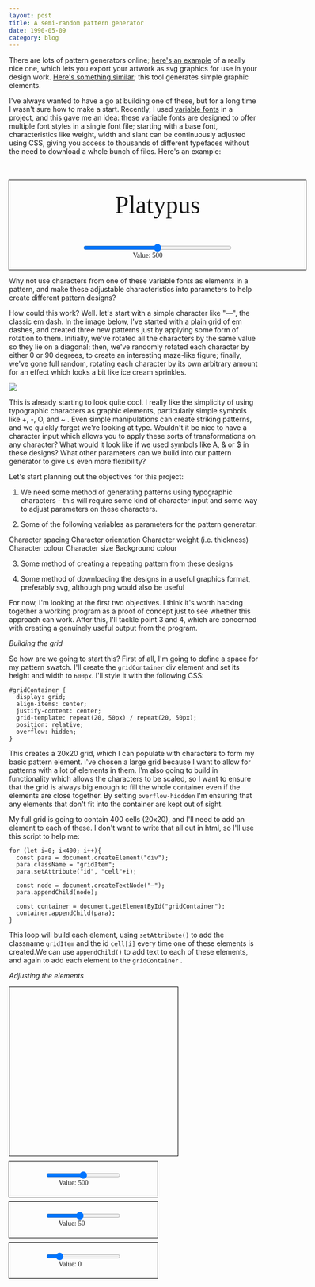 ```yaml
---
layout: post
title: A semi-random pattern generator
date: 1990-05-09
category: blog
---
```


There are lots of pattern generators online; [here's an example](https://doodad.dev/pattern-generator/) of a really nice one, which lets you export your artwork as svg graphics for use in your design work. [Here's something similar](https://haikei.app); this tool generates simple graphic elements.

I've always wanted to have a go at building one of these, but for a long time I wasn't sure how to make a start. Recently, I used [variable fonts](https://web.dev/variable-fonts/) in a project, and this gave me an idea: these variable fonts are designed to offer multiple font styles in a single font file; starting with a base font, characteristics like weight, width and slant can be continuously adjusted using CSS, giving you access to thousands of different typefaces without the need to download a whole bunch of files. Here's an example:

<html>


  <style>
  @import url('https://fonts.googleapis.com/css2?family=Raleway:wght@100..900&display=swap');

    #container {
      width: 600px;  
      font-family: 'Raleway';
      outline: 1px solid black;
    }

    #text {
      text-align: center;
      font-size: 50px;
      font-weight: 500;
      padding: 20px 0 0 0;
    }

    #weight {
      display: block;
      margin: auto;
      width: 50%;
    }

    #value {
      display: block;
      margin: auto;
      width: 100px;
      padding: 0 0 20px 0;
    }
  </style>

<body>

  <div id="container">
    <p id="text" style="">Platypus</p>
    <input type="range" min="100" max="900" value="500" class="slider" id="weight" oninput="changeText(value)">
    <p id="value">Value: <span id="weightValue">500</span></p>
  </div>

 </body>

 <script type="text/javascript">
   const weightValue = document.getElementById("weightValue");
   const text = document.getElementById("text");
   function changeText (input) {
     weightValue.innerHTML = input;
     text.style.fontWeight = input;
   };
 </script>

</html>

 Why not use characters from one of these variable fonts as elements in a pattern, and make these adjustable characteristics into parameters to help create different pattern designs?



How could this work? Well. let's start with a simple character like "—", the classic em dash. In the image below, I've started with a plain grid of em dashes, and created three new patterns just by applying some form of rotation to them. Initially, we've rotated all the characters by the same value so they lie on a diagonal; then, we've randomly rotated each character by either 0 or 90 degrees, to create an interesting maze-like figure; finally, we've gone full random, rotating each character by its own arbitrary amount for an effect which looks a bit like ice cream sprinkles.

<img class="blog-img" src="/blog/assets/dashpatterns.jpg">

This is already starting to look quite cool. I really like the simplicity of using typographic characters as graphic elements, particularly simple symbols like +, -, O, and ~ . Even simple manipulations can create striking patterns, and we quickly forget we're looking at type. Wouldn't it be nice to have a character input which allows you to apply these sorts of transformations on any character? What would it look like if we used symbols like A, & or $ in these designs? What other parameters can we build into our pattern generator to give us even more flexibility?

Let's start planning out the objectives for this project:

1. We need some method of generating patterns using typographic characters - this will require some kind of character input and some way to adjust parameters on these characters.

2. Some of the following variables as parameters for the pattern generator:

Character spacing
Character orientation
Character weight (i.e. thickness)
Character colour
Character size
Background colour

3. Some method of creating a repeating pattern from these designs

4. Some method of downloading the designs in a useful graphics format, preferably svg, although png would also be useful

For now, I'm looking at the first two objectives. I think it's worth hacking together a working program as a proof of concept just to see whether this approach can work. After this, I'll tackle point 3 and 4, which are concerned with creating a genuinely useful output from the program.

*Building the grid*

So how are we going to start this? First of all, I'm going to define a space for my pattern swatch. I'll create the `gridContainer` div element and set its height and width to `600px`. I'll style it with the following CSS:

    #gridContainer {
      display: grid;
      align-items: center;
      justify-content: center;
      grid-template: repeat(20, 50px) / repeat(20, 50px);
      position: relative;
      overflow: hidden;
    }

This creates a 20x20 grid, which I can populate with characters to form my basic pattern element. I've chosen a large grid because I want to allow for patterns with a lot of elements in them. I'm also going to build in functionality which allows the characters to be scaled, so I want to ensure that the grid is always big enough to fill the whole container even if the elements are close together. By setting  `overflow-hiddden` I'm ensuring that any elements that don't fit into the container are kept out of sight.

My full grid is going to contain 400 cells (20x20), and I'll need to add an element to each of these. I don't want to write that all out in html, so I'll use this script to help me:

    for (let i=0; i<400; i++){
      const para = document.createElement("div");
      para.className = "gridItem";
      para.setAttribute("id", "cell"+i);

      const node = document.createTextNode("—");
      para.appendChild(node);

      const container = document.getElementById("gridContainer");
      container.appendChild(para);   
    }

This loop will build each element, using `setAttribute()` to add the classname `gridItem` and the id `cell[i]` every time one of these elements is created.We can use `appendChild()` to add text to each of these elements, and again to add each element to the `gridContainer` .

*Adjusting the elements*



<html>

  <style>

    @import url('https://fonts.googleapis.com/css2?family=Raleway:wght@100..900&display=swap');

    .slideContainer {
      width: 300px;  
      font-family: 'Raleway';
      outline: 1px solid black;
      padding: 20px 0 0 0;
      margin: 10px 0 0 0;
    }

    .slider {
      display: block;
      margin: auto;
      width: 50%;
    }

    .value {
      display: block;
      margin: auto;
      width: 100px;
      padding: 0 0 20px 0;
    }

    #gridContainer {
  display: grid;
  width: 300px;
  height: 300px;
  padding: 20px;
  justify-content: center;
  grid-template: repeat(3, 100px) / repeat(3, 100px);
  overflow: hidden;
  border: 1px solid black;
    }

    .gridItem {
      text-align: center;
      display: flex;
      align-items: center;
      justify-content: center;
      font-family: 'Raleway';
      font-size: 80pt;
      font-weight: 500;
      transform: rotate(0deg);

    }


  </style>

<body>

  <div id="gridContainer">    
  </div>

  <div class="slideContainer">
    <input type="range" min="100" max="900" value="500" class="slider" id="weight" oninput="changeText()">
    <p class="value">Value: <span id="weightValue">500</span></p>
  </div>

  <div class="slideContainer">
    <input type="range" min="10" max="100" value="50" class="slider" id="size" oninput="changeText()">
    <p class="value">Value: <span id="sizeValue">50</span></p>
  </div>

   <div class="slideContainer">
    <input type="range" min="0" max="359" value="50" class="slider" id="angle" oninput="changeText()">
    <p class="value">Value: <span id="angleValue">0</span></p>
  </div>

 </body>

 <script type="text/javascript">
   window.onload = function () {
    for (let i=0; i<9; i++){
    const para = document.createElement("div");
    para.className = "gridItem";
    para.setAttribute("id", "cell"+i);

    const node = document.createTextNode("—");
    para.appendChild(node);

    const container = document.getElementById("gridContainer");
    container.appendChild(para);  
    }
   }

   const gridItems = document.getElementsByClassName("gridItem");

   function changeText () {

           for (const item of gridItems){
    item.style.fontWeight = weight.value;
    item.style.fontSize = size.value +"pt";
    item.style.transform = "rotate(" + angle.value + "deg)";

    }   

    weightValue.innerHTML = weight.value;
    sizeValue.innerHTML = size.value;
    angleValue.innerHTML = angle.value;


   };
 </script>

</html>
